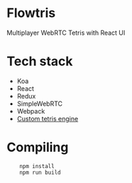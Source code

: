 # Flowtris
Multiplayer WebRTC Tetris with React UI

# Tech stack  
* Koa
* React
* Redux
* SimpleWebRTC
* Webpack
* [Custom tetris engine](https://github.com/kshaa/tetris-engine)

# Compiling
```
    npm install
    npm run build
```
